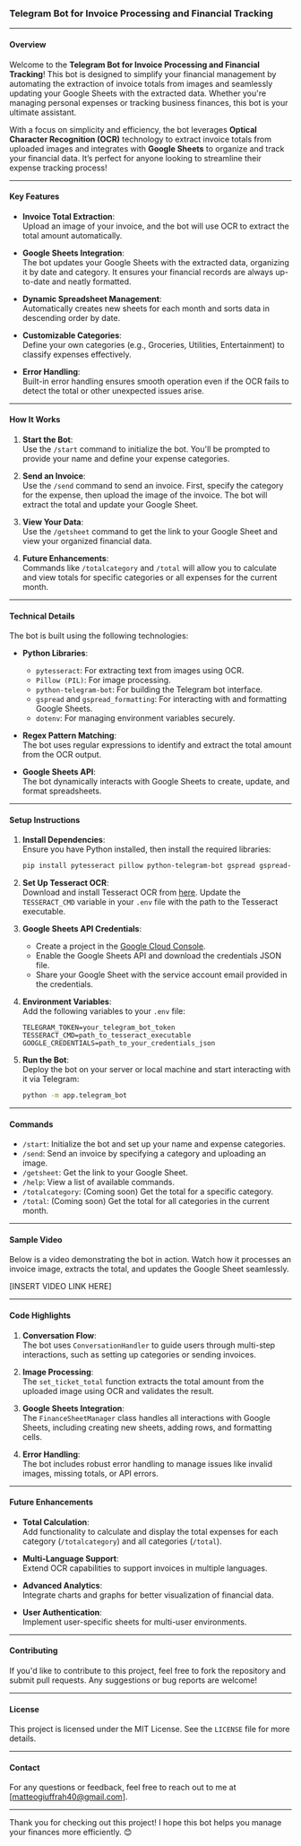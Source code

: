 ### Telegram Bot for Invoice Processing and Financial Tracking

---

#### **Overview**

Welcome to the **Telegram Bot for Invoice Processing and Financial Tracking**! This bot is designed to simplify your financial management by automating the extraction of invoice totals from images and seamlessly updating your Google Sheets with the extracted data. Whether you're managing personal expenses or tracking business finances, this bot is your ultimate assistant.

With a focus on simplicity and efficiency, the bot leverages **Optical Character Recognition (OCR)** technology to extract invoice totals from uploaded images and integrates with **Google Sheets** to organize and track your financial data. It’s perfect for anyone looking to streamline their expense tracking process!

---

#### **Key Features**

- **Invoice Total Extraction**:  
  Upload an image of your invoice, and the bot will use OCR to extract the total amount automatically.

- **Google Sheets Integration**:  
  The bot updates your Google Sheets with the extracted data, organizing it by date and category. It ensures your financial records are always up-to-date and neatly formatted.

- **Dynamic Spreadsheet Management**:  
  Automatically creates new sheets for each month and sorts data in descending order by date.

- **Customizable Categories**:  
  Define your own categories (e.g., Groceries, Utilities, Entertainment) to classify expenses effectively.

- **Error Handling**:  
  Built-in error handling ensures smooth operation even if the OCR fails to detect the total or other unexpected issues arise.

---

#### **How It Works**

1. **Start the Bot**:  
   Use the `/start` command to initialize the bot. You'll be prompted to provide your name and define your expense categories.

2. **Send an Invoice**:  
   Use the `/send` command to send an invoice. First, specify the category for the expense, then upload the image of the invoice. The bot will extract the total and update your Google Sheet.

3. **View Your Data**:  
   Use the `/getsheet` command to get the link to your Google Sheet and view your organized financial data.

4. **Future Enhancements**:  
   Commands like `/totalcategory` and `/total` will allow you to calculate and view totals for specific categories or all expenses for the current month.

---

#### **Technical Details**

The bot is built using the following technologies:

- **Python Libraries**:
  - `pytesseract`: For extracting text from images using OCR.
  - `Pillow (PIL)`: For image processing.
  - `python-telegram-bot`: For building the Telegram bot interface.
  - `gspread` and `gspread_formatting`: For interacting with and formatting Google Sheets.
  - `dotenv`: For managing environment variables securely.

- **Regex Pattern Matching**:  
  The bot uses regular expressions to identify and extract the total amount from the OCR output.

- **Google Sheets API**:  
  The bot dynamically interacts with Google Sheets to create, update, and format spreadsheets.

---

#### **Setup Instructions**

1. **Install Dependencies**:  
   Ensure you have Python installed, then install the required libraries:
   ```bash
   pip install pytesseract pillow python-telegram-bot gspread gspread-formatting python-dotenv
   ```

2. **Set Up Tesseract OCR**:  
   Download and install Tesseract OCR from [here](https://github.com/tesseract-ocr/tesseract). Update the `TESSERACT_CMD` variable in your `.env` file with the path to the Tesseract executable.

3. **Google Sheets API Credentials**:  
   - Create a project in the [Google Cloud Console](https://console.cloud.google.com/).
   - Enable the Google Sheets API and download the credentials JSON file.
   - Share your Google Sheet with the service account email provided in the credentials.

4. **Environment Variables**:  
   Add the following variables to your `.env` file:
   ```env
   TELEGRAM_TOKEN=your_telegram_bot_token
   TESSERACT_CMD=path_to_tesseract_executable
   GOOGLE_CREDENTIALS=path_to_your_credentials_json
   ```

5. **Run the Bot**:  
   Deploy the bot on your server or local machine and start interacting with it via Telegram:
   ```bash
   python -m app.telegram_bot
   ```

---

#### **Commands**

- `/start`: Initialize the bot and set up your name and expense categories.
- `/send`: Send an invoice by specifying a category and uploading an image.
- `/getsheet`: Get the link to your Google Sheet.
- `/help`: View a list of available commands.
- `/totalcategory`: (Coming soon) Get the total for a specific category.
- `/total`: (Coming soon) Get the total for all categories in the current month.

---

#### **Sample Video**

Below is a video demonstrating the bot in action. Watch how it processes an invoice image, extracts the total, and updates the Google Sheet seamlessly.

[INSERT VIDEO LINK HERE]

---

#### **Code Highlights**

1. **Conversation Flow**:  
   The bot uses `ConversationHandler` to guide users through multi-step interactions, such as setting up categories or sending invoices.

2. **Image Processing**:  
   The `set_ticket_total` function extracts the total amount from the uploaded image using OCR and validates the result.

3. **Google Sheets Integration**:  
   The `FinanceSheetManager` class handles all interactions with Google Sheets, including creating new sheets, adding rows, and formatting cells.

4. **Error Handling**:  
   The bot includes robust error handling to manage issues like invalid images, missing totals, or API errors.

---

#### **Future Enhancements**

- **Total Calculation**:  
  Add functionality to calculate and display the total expenses for each category (`/totalcategory`) and all categories (`/total`).

- **Multi-Language Support**:  
  Extend OCR capabilities to support invoices in multiple languages.

- **Advanced Analytics**:  
  Integrate charts and graphs for better visualization of financial data.

- **User Authentication**:  
  Implement user-specific sheets for multi-user environments.

---

#### **Contributing**

If you'd like to contribute to this project, feel free to fork the repository and submit pull requests. Any suggestions or bug reports are welcome!

---

#### **License**

This project is licensed under the MIT License. See the `LICENSE` file for more details.

---

#### **Contact**

For any questions or feedback, feel free to reach out to me at [matteogiuffrah40@gmail.com].

---

Thank you for checking out this project! I hope this bot helps you manage your finances more efficiently. 😊

